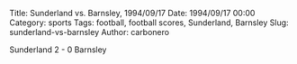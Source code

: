 Title: Sunderland vs. Barnsley, 1994/09/17
Date: 1994/09/17 00:00
Category: sports
Tags: football, football scores, Sunderland, Barnsley
Slug: sunderland-vs-barnsley
Author: carbonero


Sunderland 2 - 0 Barnsley

